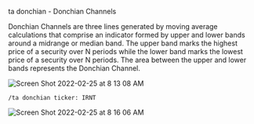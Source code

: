 ta donchian - Donchian Channels

Donchian Channels are three lines generated by moving average calculations that comprise an indicator formed by upper and lower bands around a midrange or median band. The upper band marks the highest price of a security over N periods while the lower band marks the lowest price of a security over N periods. The area between the upper and lower bands represents the Donchian Channel.

![Screen Shot 2022-02-25 at 8 13 08 AM](https://user-images.githubusercontent.com/85772166/155748938-b3ad9721-438b-49ec-8bbe-c61f70b4333b.png)

```
/ta donchian ticker: IRNT
```

![Screen Shot 2022-02-25 at 8 16 06 AM](https://user-images.githubusercontent.com/85772166/155749402-764c3501-fbaf-435f-9fa5-491f9097d1dc.png)
